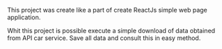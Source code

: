 This project was create like a part of create ReactJs simple web page application.

Whit this project is possible execute a simple download of data obtained from
API car service. Save all data and consult this in easy method.
